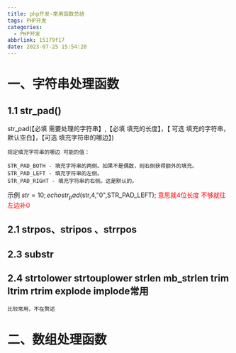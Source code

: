 ```yaml
---
title: php开发-常用函数总结
tags: PHP开发
categories:
  - PHP开发
abbrlink: 15179f17
date: 2023-07-25 15:54:20
---
```



# 一、字符串处理函数

## 1.1 str_pad()
str_pad(【必填 需要处理的字符串】,【必填 填充的长度】，【 可选 填充的字符串，默认空白】，【可选 填充字符串的哪边】)

    规定填充字符串的哪边 可能的值：
    
    STR_PAD_BOTH - 填充字符串的两侧。如果不是偶数，则右侧获得额外的填充。
    STR_PAD_LEFT - 填充字符串的左侧。
    STR_PAD_RIGHT - 填充字符串的右侧。这是默认的。


示例 $str=10 ; echo str_pad($str,4,"0",STR_PAD_LEFT);  <font color="red">意思就4位长度 不够就往左边补0</font>

## 2.1 strpos、stripos 、strrpos



## 2.3 substr


## 2.4 strtolower strtouplower strlen mb_strlen trim ltrim rtrim explode implode常用

    比较常用，不在赘述
    
    

# 二、数组处理函数